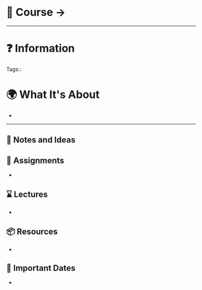 # 📃 Course -> 

---
# ❓ Information
Tags:: 

# 🌍 What It's About
-   
---

## 📜 Notes and Ideas

## 🎯 Assignments
- 
## ⌛ Lectures
- 
## 📦 Resources
- 
## 📅 Important Dates
- 
